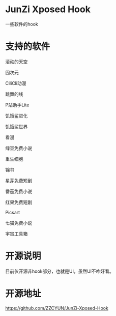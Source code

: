 # JunZi Xposed Hook
一些软件的hook
# 支持的软件
滚动的天空

囧次元

CiliCli动漫

跳舞的线

P站助手Lite

饥饿鲨进化

饥饿鲨世界

看漫

绿豆免费小说

重生细胞

锦书

星芽免费短剧

番茄免费小说

红果免费短剧

Picsart

七猫免费小说

宇宙工具箱
# 开源说明
目前仅开源非hook部分，也就是UI，虽然UI不咋好看。
# 开源地址
https://github.com/ZZCYUN/JunZi-Xposed-Hook
